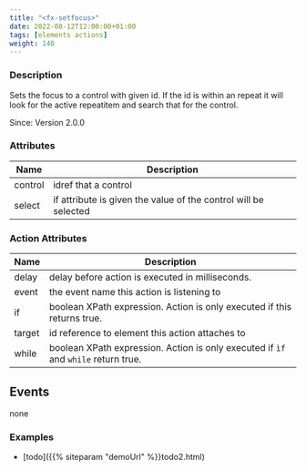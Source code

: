 ```yaml
---
title: "<fx-setfocus>"
date: 2022-08-12T12:00:00+01:00
tags: [elements actions]
weight: 140
---
```


### Description

Sets the focus to a control with given id. If the id
is within an repeat it will look for the active repeatitem
and search that for the control. 

Since: Version 2.0.0

### Attributes

| Name    | Description                         |
|---------|-------------------------------------|
| control | idref that a control                |
| select | if attribute is given the value of the control will be selected                |
  


### Action Attributes

| Name | Description |
|------|-------------|
| delay | delay before action is executed in milliseconds. |
| event | the event name this action is listening to |
| if | boolean XPath expression. Action is only executed if this returns true. |
| target | id reference to element this action attaches to |
| while | boolean XPath expression. Action is only executed if `ìf` and `while` return true. |

## Events

none

### Examples

* [todo]({{% siteparam "demoUrl" %}}todo2.html)


